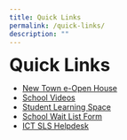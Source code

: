 ```yaml
---
title: Quick Links
permalink: /quick-links/
description: ""
---
```



**<font size="6">Quick Links</font>**

*   [New Town e-Open House](https://sites.google.com/moe.edu.sg/newtowne-openhouse/home) 
*   [School Videos](https://moe-newtownpri-staging.netlify.app/accolades/school-videos) 
*   [Student Learning Space](https://learning.moe.edu.sg/)
*   [School Wait List Form](/files/New%20Town%20Primary%20School%20Wait%20List%20Form.pdf)
*   [ICT SLS Helpdesk](https://sites.google.com/moe.edu.sg/ntps-ict/ntps-ict/school-based-support)